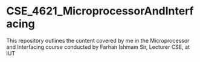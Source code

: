 # CSE_4621_MicroprocessorAndInterfacing
This repository outlines the content covered by me in the Microprocessor and Interfacing course conducted by Farhan Ishmam Sir, Lecturer CSE, at IUT
